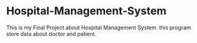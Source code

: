# Hospital-Management-System
This is my Final Project about Hospital Management System. this program store data about doctor and patient.
